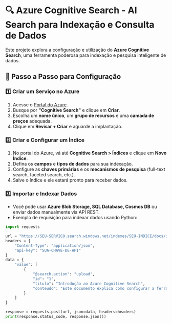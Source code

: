 # 🔍 Azure Cognitive Search - AI Search para Indexação e Consulta de Dados

Este projeto explora a configuração e utilização do **Azure Cognitive Search**, uma ferramenta poderosa para indexação e pesquisa inteligente de dados.

## 📌 Passo a Passo para Configuração  

### 1️⃣ Criar um Serviço no Azure  
1. Acesse o [Portal do Azure](https://portal.azure.com/).  
2. Busque por **"Cognitive Search"** e clique em **Criar**.  
3. Escolha um **nome único**, um **grupo de recursos** e uma **camada de preços** adequada.  
4. Clique em **Revisar + Criar** e aguarde a implantação.  

### 2️⃣ Criar e Configurar um Índice  
1. No portal do Azure, vá até **Cognitive Search > Índices** e clique em **Novo Índice**.  
2. Defina os **campos** e **tipos de dados** para sua indexação.  
3. Configure as **chaves primárias** e os **mecanismos de pesquisa** (full-text search, faceted search, etc.).  
4. Salve o índice e ele estará pronto para receber dados.  

### 3️⃣ Importar e Indexar Dados  
- Você pode usar **Azure Blob Storage, SQL Database, Cosmos DB** ou enviar dados manualmente via API REST.  
- Exemplo de requisição para indexar dados usando Python:  

```python
import requests

url = "https://SEU-SERVICO.search.windows.net/indexes/SEU-INDICE/docs/index?api-version=2023-07-01"
headers = {
    "Content-Type": "application/json",
    "api-key": "SUA-CHAVE-DE-API"
}
data = {
    "value": [
        {
            "@search.action": "upload",
            "id": "1",
            "titulo": "Introdução ao Azure Cognitive Search",
            "conteudo": "Este documento explica como configurar a ferramenta..."
        }
    ]
}

response = requests.post(url, json=data, headers=headers)
print(response.status_code, response.json())
